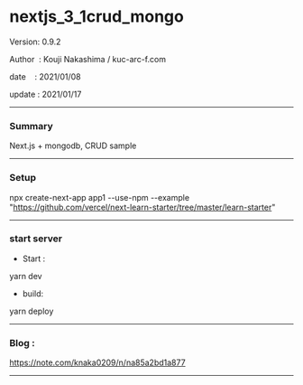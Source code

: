 ﻿# nextjs_3_1crud_mongo

 Version: 0.9.2

 Author  : Kouji Nakashima / kuc-arc-f.com

 date    : 2021/01/08

 update  : 2021/01/17 

***
### Summary

Next.js + mongodb, CRUD sample

***
### Setup

npx create-next-app app1 --use-npm --example "https://github.com/vercel/next-learn-starter/tree/master/learn-starter"

***
### start server
* Start :

yarn dev

* build:

yarn deploy


***
### Blog :

https://note.com/knaka0209/n/na85a2bd1a877

***

